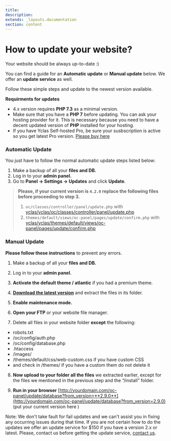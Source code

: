 ```yaml
---
title:
description:
extends: _layouts.documentation
section: content
---
```


# How to update your website?

Your website should be always up-to-date :)

You can find a guide for an **Automatic update** or **Manual update** below. We offer an **update service** as well.

Follow these simple steps and update to the newest version available.

**Requirments for updates**



 - 4.x version requires **PHP 7.3** as a minimal version.
 - Make sure that you have a **PHP 7** before updating. You can ask your hosting provider for it. This is necessary because you need to have a decent updated version of **PHP** installed for your hosting.
 - If you have Yclas Self-hosted Pro, be sure your susbscription is active so you get latest Pro version. [Please buy here](https://yclas.com/self-hosted.html)




### Automatic Update

You just have to follow the normal automatic update steps listed below:

1. Make a backup  of all your **files and DB.**
2. Log in  to your **admin panel.**
3. Go to  **Panel -> Settings -> Updates** and click **Update**.

> **Please, if your current version is `4.2.0` replace the following files before proceeding to step 3.**
> 1. `oc/classes/controller/panel/update.php` with [yclas/yclas/oc/classes/controller/panel/update.php](https://raw.githubusercontent.com/yclas/yclas/69d2d91b4ac93d26b0b1225053610d0117a9d7a4/oc/classes/controller/panel/update.php)
> 2. `themes/default/views/oc-panel/pages/update/confirm.php` with [yclas/yclas/themes/default/views/oc-panel/pages/update/confirm.php](https://raw.githubusercontent.com/yclas/yclas/c00bb1d929b69fb47f5725455752157dfd4785a5/themes/default/views/oc-panel/pages/update/confirm.php)

### Manual Update

**Please follow these instructions**  to prevent any errors.

1.  Make a backup  of all your **files and DB.**

2.  Log in  to your **admin panel.**

3.  **Activate the default theme / atlantic**  if you had a premium theme.

4.  **[Download the latest version](https://yclas.com/selfhosted/latest)**  and extract the files in its folder.

5.  **Enable maintenance mode.**

6.  **Open your FTP**  or your website file manager.

7. Delete all files in your website folder  **except**  the following:

- robots.txt
- /oc/config/auth.php
- /oc/config/database.php
- .htaccess
- /images/
- /themes/default/css/web-custom.css if you have custom CSS
- and check in /themes/ if you have a custom them do not delete it

8.  **Now upload to your folder all the files**  we extracted earlier, except for the files we mentioned in the previous step and the “/install” folder.

9.  **Run in your browser** [http://yourdomain.com/oc-panel/update/database?from_version=**2.9.0**](http://yourdomain.com/oc-panel/update/database?from_version=2.9.0) (put your current version here )

Note: We don't take fault for fail updates and we can't assist you in fixing any occurring issues during that time. If you are not certain how to do the updates we offer an update service for $150 if you have a version 2.x or latest. Please, contact us before getting the update service, [contact us](https://yclas.com/contact/).
